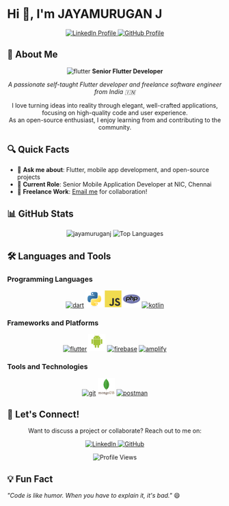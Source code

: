 # Hi 👋, I'm JAYAMURUGAN J
<p align="center">
    <a href="https://www.linkedin.com/in/jayamuruganj/" target="_blank">
        <img src="https://img.shields.io/badge/LinkedIn-blue?style=for-the-badge&logo=linkedin&logoColor=white" alt="LinkedIn Profile">
    </a>
    <a href="https://github.com/jayamuruganj" target="_blank">
        <img src="https://img.shields.io/badge/GitHub-black?style=for-the-badge&logo=github&logoColor=white" alt="GitHub Profile">
    </a>
</p>

## 🚀 About Me
<p align="center">
    <img src="https://www.vectorlogo.zone/logos/flutterio/flutterio-icon.svg" alt="flutter" width="40" height="40"/> 
    <strong>Senior Flutter Developer</strong>
</p>

<p align="center">
    <em>A passionate self-taught Flutter developer and freelance software engineer from India 🇮🇳</em>
</p>

<p align="center">
    I love turning ideas into reality through elegant, well-crafted applications, focusing on high-quality code and user experience. <br>
    As an open-source enthusiast, I enjoy learning from and contributing to the community.
</p>

## 🔍 Quick Facts

- 💬 **Ask me about**: Flutter, mobile app development, and open-source projects
- 💼 **Current Role**: Senior Mobile Application Developer at NIC, Chennai
- 📧 **Freelance Work**: [Email me](mailto:jamu03031996@gmail.com) for collaboration!

## 📊 GitHub Stats

<p align="center">
    <img src="https://github-readme-stats.vercel.app/api?username=jayamuruganj&theme=radical&show_icons=true&locale=en" alt="jayamuruganj" width="48%">
    <img src="https://github-readme-stats.vercel.app/api/top-langs?username=jayamuruganj&theme=radical&show_icons=true&locale=en&layout=compact" alt="Top Languages" width="48%">
</p>

## 🛠 Languages and Tools

### Programming Languages
<p align="center">
    <a href="https://dart.dev" target="_blank"><img src="https://www.vectorlogo.zone/logos/dartlang/dartlang-icon.svg" alt="dart" width="40" height="40"/></a>
    <a href="https://www.python.org" target="_blank"><img src="https://raw.githubusercontent.com/devicons/devicon/master/icons/python/python-original.svg" alt="python" width="40" height="40"/></a>
    <a href="https://developer.mozilla.org/en-US/docs/Web/JavaScript" target="_blank"><img src="https://raw.githubusercontent.com/devicons/devicon/master/icons/javascript/javascript-original.svg" alt="javascript" width="40" height="40"/></a>
    <a href="https://www.php.net" target="_blank"><img src="https://raw.githubusercontent.com/devicons/devicon/master/icons/php/php-original.svg" alt="php" width="40" height="40"/></a>
    <a href="https://kotlinlang.org" target="_blank"><img src="https://www.vectorlogo.zone/logos/kotlinlang/kotlinlang-icon.svg" alt="kotlin" width="40" height="40"/></a>
</p>

### Frameworks and Platforms
<p align="center">
    <a href="https://flutter.dev" target="_blank"><img src="https://www.vectorlogo.zone/logos/flutterio/flutterio-icon.svg" alt="flutter" width="40" height="40"/></a>
    <a href="https://developer.android.com" target="_blank"><img src="https://raw.githubusercontent.com/devicons/devicon/master/icons/android/android-original-wordmark.svg" alt="android" width="40" height="40"/></a>
    <a href="https://firebase.google.com/" target="_blank"><img src="https://www.vectorlogo.zone/logos/firebase/firebase-icon.svg" alt="firebase" width="40" height="40"/></a>
    <a href="https://aws.amazon.com/amplify/" target="_blank"><img src="https://docs.amplify.aws/assets/logo-dark.svg" alt="amplify" width="40" height="40"/></a>
</p>

### Tools and Technologies
<p align="center">
    <a href="https://git-scm.com/" target="_blank"><img src="https://www.vectorlogo.zone/logos/git-scm/git-scm-icon.svg" alt="git" width="40" height="40"/></a>
    <a href="https://www.mongodb.com/" target="_blank"><img src="https://raw.githubusercontent.com/devicons/devicon/master/icons/mongodb/mongodb-original-wordmark.svg" alt="mongodb" width="40" height="40"/></a>
    <a href="https://postman.com" target="_blank"><img src="https://www.vectorlogo.zone/logos/getpostman/getpostman-icon.svg" alt="postman" width="40" height="40"/></a>
</p>

## 📣 Let's Connect!

<p align="center">
    Want to discuss a project or collaborate? Reach out to me on:
</p>

<p align="center">
    <a href="https://www.linkedin.com/in/jayamuruganj/" target="_blank">
        <img src="https://img.shields.io/badge/LinkedIn-0077B5?style=for-the-badge&logo=linkedin&logoColor=white" alt="LinkedIn"/>
    </a>
    <a href="https://github.com/jayamuruganj" target="_blank">
        <img src="https://img.shields.io/badge/GitHub-100000?style=for-the-badge&logo=github&logoColor=white" alt="GitHub"/>
    </a>
</p>

<p align="center">
    <img src="https://komarev.com/ghpvc/?username=jayamuruganj&label=Profile%20views&color=0e75b6&style=flat" alt="Profile Views"/>
</p>

## 💡 Fun Fact

*"Code is like humor. When you have to explain it, it's bad."* 😄
